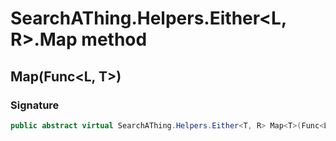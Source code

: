 # SearchAThing.Helpers.Either<L, R>.Map method
## Map<T>(Func<L, T>)
### Signature
```csharp
public abstract virtual SearchAThing.Helpers.Either<T, R> Map<T>(Func<L, T> f)
```
